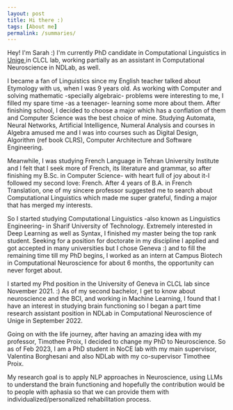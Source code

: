 ```yaml
---
layout: post
title: Hi there :)
tags: [About me]
permalink: /summaries/
---
```


Hey! I'm Sarah :) I'm currently PhD candidate in Computational Linguistics in <a href ="https://www.unige.ch"> Unige </a> in CLCL lab, working partially as an assistant in Computational Neuroscience in NDLab, as well.

I became a fan of Linguistics since my English teacher talked about Etymology with us, when I was 9 years old. As working with Computer and solving mathematic -specially algebraic- problems were interesting to me, I filled my spare time -as a teenager- learning some more about them. After finishing school, I decided to choose a major which has a conflation of them and Computer Science was the best choice of mine. Studying Automata, Neural Networks, Artificial Intelligence, Numeral Analysis and courses in Algebra amused me and I was into courses such as Digital Design, Algorithm (ref book CLRS), Computer Architecture and Software Engineering. 

Meanwhile, I was studying French Language in Tehran University Institute and I felt that I seek more of French, its literature and grammar, so after finishing my B.Sc. in Computer Science- with heart full of joy about it-I followed my second love: French. 
After 4 years of B.A. in French Translation, one of my sincere professor suggested me to search about Computational Linguistics which made me super grateful, finding a major that has merged my interests. 

So I started studying Computational Linguistics -also known as Linguistics Engineering- in Sharif University of Technology. Extremely interested in Deep Learning as well as Syntax, I finished my master being the top rank student. 
Seeking for a position for doctorate in my discipline I applied and got accepted in many universities but I chose Geneva :) and to fill the remaining time till my PhD begins, I worked as an intern at Campus Biotech in Computational Neuroscience for about 6 months, the opportunity can never forget about.

I started my Phd position in the University of Geneva in CLCL lab since November 2021. :) 
As of my second bachelor, I get to know about neuroscience and the BCI, and working in Machine Learning, I found that I have an interest in studying brain functioning so I began a part time research assistant position in NDLab in Computational Neuroscience of Unige in September 2022.

Going on with the life journey, after having an amazing idea with my professor, Timothee Proix, I decided to change my PhD to Neuroscience. So as of Feb 2023, I am a PhD student in NoCE lab with my main supervisor, Valentina Borghesani and also NDLab with my co-supervisor Timothee Proix.

My research goal is to apply NLP approaches in Neuroscience, using LLMs to understand the brain functioning and hopefully the contribution would be to people with aphasia so that we can provide them with individualized/personalized rehabilitation process.

<!-- Source:

```markdown
- [x] Eating
- [ ] Walking
  - [ ] Running
- [ ] Sleeping
```

Rendered:

- [x] Eating
- [ ] Walking
  - [ ] Running
- [ ] Sleeping -->
